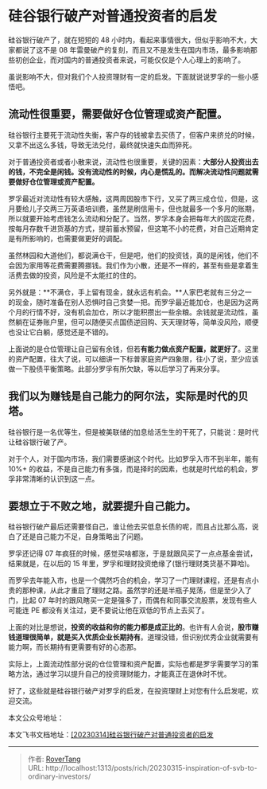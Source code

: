 # 硅谷银行破产对普通投资者的启发

硅谷银行破产了，就在短短的 48 小时内，看起来事情很大，但似乎影响不大，大家都说了这不是 08 年雷曼破产的复刻，而且又不是发生在国内市场，最多影响那些初创企业，而对国内的普通投资者来说，可能仅仅是个人心理上的影响了。

虽说影响不大，但对我们个人投资理财有一定的启发。下面就说说罗孚的一些小感悟吧。

## 流动性很重要，需要做好仓位管理或资产配置。

硅谷银行主要死于流动性失衡，客户存的钱被拿去买债了，但客户来挤兑的时候，又拿不出这么多钱，导致无法兑付，最终就快速失血而猝死。

对于普通投资者或者小散来说，流动性也很重要，关键的因素：**大部分人投资出去的钱，不完全是闲钱。**没有流动性的时候，内心是慌乱的。而**解决流动性问题就需要做好仓位管理或资产配置。**

罗孚最近对流动性有较大感触，这两周因股市下行，又买了两三成仓位，但是，这月要给儿子交两三万英语培训费，虽然是刷信用卡，但也就最多一个多月的账期，所以就要开始考虑钱怎么流动和分配了。当然，罗孚本身会把每年大的固定花费，按每月存数千进货基的方式，提前蓄水预留，但这笔不小的花费，对自己近期肯定是有所影响的，也需要做更好的调配。

虽然林园和大道他们，都说满仓干，但是吧，他们的投资钱，真的是闲钱，他们不会因为家用等花费需要腾挪钱。我们作为小散，还是不一样的，甚至有些是拿着生活费去做的投资，风险是不太能扛的住的。

另外就是：**不满仓，手上留有现金，就永远有机会。**人家巴老就有三分之一的现金，随时准备在别人恐惧时自己贪婪一把。而罗孚最近能加仓，也是因为这两个月的行情不好，没有机会加仓，所以才能积攒出一些余粮。余钱就是流动性，虽然躺在证券账户里，但可以随便买点国债逆回购、天天理财等，简单没风险，顺便也没让它白躺，感觉还是不错的。

上面说的是仓位管理让自己留有余钱，但若**有能力做点资产配置，就更好了**。这里的资产配置，往大了说，可以细讲一下标普家庭资产四象限，往小了说，至少应该做一下股债平衡策略。此部分罗孚有所欠缺，等以后学习了再来分享。

## 我们以为赚钱是自己能力的阿尔法，实际是时代的贝塔。

硅谷银行是一名优等生，但是被美联储的加息给活生生的干死了，只能说：是时代让硅谷银行破了产。

对于个人，对于国内市场，我们需要感谢这个时代。比如罗孚入市不到半年，能有 10%&#43; 的收益，不是自己能力有多强，而是择时的因素，也就是时代给的机会，罗孚非常清晰的认识到这一点。

## 要想立于不败之地，就要提升自己能力。

硅谷银行破产最后还需要怪自己，谁让他去买低息长债的呢，而且占比那么高，说白了还是自己能力不足，自身策略出了问题。

罗孚还记得 07 年疯狂的时候，感觉买啥都涨，于是就跟风买了一点点基金尝试，结果就是，在以后的 15 年里，罗孚和理财投资绝缘了(银行理财类货基不算哈)。

而罗孚去年能入市，也是一个偶然巧合的机会，学习了一门理财课程，还是有点小贵的那种课，从此才重启了理财之路。虽然学的还是半瓶子晃荡，但是至少入了门，比起 07 年时的跟风瞎买一定是强多了，而偶有和同事交流股票，发现有些人可能连 PE 都没有关注过，更不要说让他在双低的节点上去买了。

上面的对比是想说，**投资的收益和你的能力都是成正比的**。也许有人会说，**股市赚钱道理很简单，就是买入优质企业长期持有**。道理没错，但识别优秀企业就需要有能力啊，而长期持有更需要有好的心态那。

实际上，上面流动性部分说的仓位管理和资产配置，实际也都是罗孚需要学习的策略方法，通过学习以提升自己的投资理财能力，才能真正在退休时不忧。

好了，这些就是硅谷银行破产对罗孚的启发，在投资理财上对您有什么启发呢，欢迎交流。

本文公众号地址：

本文飞书文档地址：[[20230314]硅谷银行破产对普通投资者的启发](https://rovertang.feishu.cn/docx/UE3udskJqok3ZnxSVMHcx2TXnme)


---

> 作者: [RoverTang](https://rovertang.com)  
> URL: http://localhost:1313/posts/rich/20230315-inspiration-of-svb-to-ordinary-investors/  

